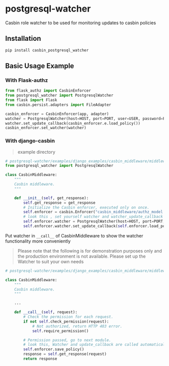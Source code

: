# postgresql-watcher


Casbin role watcher to be used for monitoring updates to casbin policies
## Installation
```bash
pip install casbin_postgresql_watcher
```

## Basic Usage Example 
### With Flask-authz
```python
from flask_authz import CasbinEnforcer
from postgresql_watcher import PostgresqlWatcher
from flask import Flask
from casbin.persist.adapters import FileAdapter

casbin_enforcer = CasbinEnforcer(app, adapter)
watcher = PostgresqlWatcher(host=HOST, port=PORT, user=USER, password=PASSWORD)
watcher.set_update_callback(casbin_enforcer.e.load_policy())
casbin_enforcer.set_watcher(watcher)
```


### With django-casbin
> example directory 
 
```python
# postgresql-watcher/examples/django_examples/casbin_middleware/middlewate.py
from postgresql_watcher import PostgresqlWatcher

class CasbinMiddleware:
    """
    Casbin middleware.
    """

    def __init__(self, get_response):
        self.get_response = get_response
        # Initialize the Casbin enforcer, executed only on once.
        self.enforcer = casbin.Enforcer("casbin_middleware/authz_model.conf", "casbin_middleware/authz_policy.csv")
        # look this , set yourself watcher and watcher_update_callback
        self.enforcer.watcher = PostgresqlWatcher(host=HOST, port=PORT, user=USER, password=PASSWORD)
        self.enforcer.watcher.set_update_callback(self.enforcer.load_policy)
```
Put watcher in `__call__` of CasbinMiddleware to show the watcher functionality more conveniently 
> Please note that the following is for demonstration purposes only and the production environment is not available. Please set up the Watcher to suit your own needs
```python
# postgresql-watcher/examples/django_examples/casbin_middleware/middlewate.py

class CasbinMiddleware:
    """
    Casbin middleware.
    """

    ...

    def __call__(self, request):
        # Check the permission for each request.
        if not self.check_permission(request):
            # Not authorized, return HTTP 403 error.
            self.require_permission()

        # Permission passed, go to next module.
        # look this, Watcher and update_callback are called automatically when the  save policy is executed is executed
        self.enforcer.save_policy()
        response = self.get_response(request)
        return response
```
